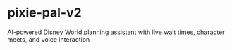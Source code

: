 # pixie-pal-v2
AI-powered Disney World planning assistant with live wait times, character meets, and voice interaction
